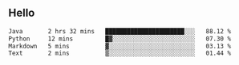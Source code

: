 ## Hello
<!--START_SECTION:waka-->

```txt
Java       2 hrs 32 mins   ██████████████████████░░░   88.12 %
Python     12 mins         █▓░░░░░░░░░░░░░░░░░░░░░░░   07.30 %
Markdown   5 mins          ▓░░░░░░░░░░░░░░░░░░░░░░░░   03.13 %
Text       2 mins          ▒░░░░░░░░░░░░░░░░░░░░░░░░   01.44 %
```

<!--END_SECTION:waka-->
